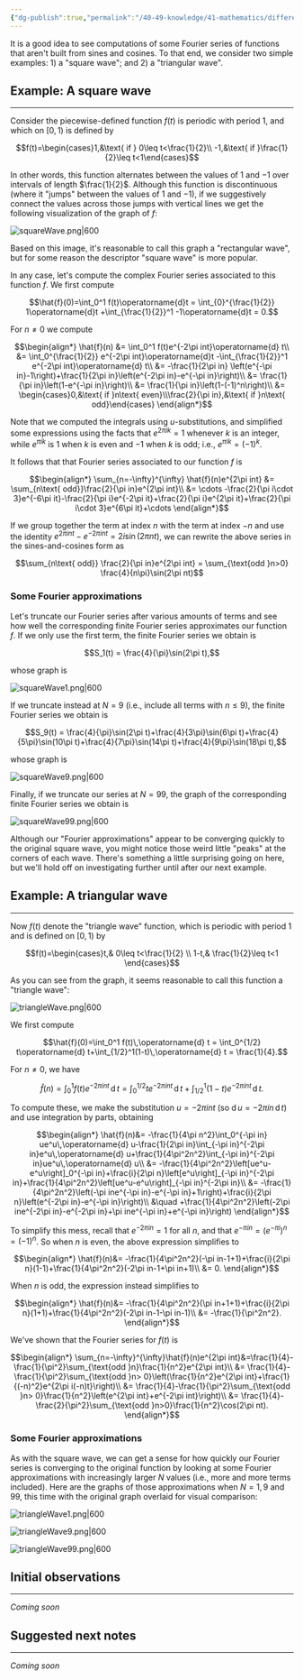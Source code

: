 ```yaml
---
{"dg-publish":true,"permalink":"/40-49-knowledge/41-mathematics/differential-equations/fourier-series/fourier-series-solutions-v-computing-some-fourier-series/","tags":["differential_equations"],"updated":"2025-08-06T09:12:46-07:00"}
---
```


It is a good idea to see computations of some Fourier series of functions that aren't built from sines and cosines. To that end, we consider two simple examples: 1) a "square wave"; and 2) a "triangular wave".

## Example: A square wave
---

Consider the piecewise-defined function $f(t)$ is periodic with period 1, and which on $[0,1)$ is defined by

$$f(t)=\begin{cases}1,&\text{ if } 0\leq t<\frac{1}{2}\\ -1,&\text{ if }\frac{1}{2}\leq t<1\end{cases}$$

In other words, this function alternates between the values of $1$ and $-1$ over intervals of length $\frac{1}{2}$. Although this function is discontinuous (where it "jumps" between the values of $1$ and $-1$), if we suggestively connect the values across those jumps with vertical lines we get the following visualization of the graph of $f$:

![squareWave.png|600](/img/user/90-99%20Meta/91%20Images/Differential%20equations/squareWave.png)

Based on this image, it's reasonable to call this graph a "rectangular wave", but for some reason the descriptor "square wave" is more popular.

In any case, let's compute the complex Fourier series associated to this function $f$. We first compute

$$\hat{f}(0)=\int_0^1 f(t)\operatorname{d}t = \int_{0}^{\frac{1}{2}} 1\operatorname{d}t +\int_{\frac{1}{2}}^1 -1\operatorname{d}t = 0.$$

For $n\neq 0$ we compute

$$\begin{align*}
\hat{f}(n) &= \int_0^1 f(t)e^{-2\pi int}\operatorname{d} t\\
&= \int_0^{\frac{1}{2}} e^{-2\pi int}\operatorname{d}t -\int_{\frac{1}{2}}^1 e^{-2\pi int}\operatorname{d} t\\
&= -\frac{1}{2\pi in} \left(e^{-\pi in}-1\right)+\frac{1}{2\pi in}\left(e^{-2\pi in}-e^{-\pi in}\right)\\
&= \frac{1}{\pi in}\left(1-e^{-\pi in}\right)\\
&= \frac{1}{\pi in}\left(1-(-1)^n\right)\\
&= \begin{cases}0,&\text{ if }n\text{ even}\\\frac{2}{\pi in},&\text{ if }n\text{ odd}\end{cases}
\end{align*}$$

Note that we computed the integrals using $u$-substitutions, and simplified some expressions using the facts that $e^{2\pi ik}=1$ whenever $k$ is an integer, while $e^{\pi i k}$ is $1$ when $k$ is even and $-1$ when $k$ is odd; i.e., $e^{\pi ik}=(-1)^k$.

It follows that that Fourier series associated to our function $f$ is

$$\begin{align*}
\sum_{n=-\infty}^{\infty} \hat{f}(n)e^{2\pi int} &= \sum_{n\text{ odd}}\frac{2}{\pi in}e^{2\pi int}\\
&= \cdots -\frac{2}{\pi i\cdot 3}e^{-6\pi it}-\frac{2}{\pi i}e^{-2\pi it}+\frac{2}{\pi i}e^{2\pi it}+\frac{2}{\pi i\cdot 3}e^{6\pi it}+\cdots 
\end{align*}$$

If we group together the term at index $n$ with the term at index $-n$ and use the identity $e^{2\pi int}-e^{-2\pi int} = 2i\sin(2\pi nt)$, we can rewrite the above series in the sines-and-cosines form as

$$\sum_{n\text{ odd}} \frac{2}{\pi in}e^{2\pi int} = \sum_{\text{odd }n>0} \frac{4}{n\pi}\sin(2\pi nt)$$

### Some Fourier approximations

Let's truncate our Fourier series after various amounts of terms and see how well the corresponding finite Fourier series approximates our function $f$. If we only use the first term, the finite Fourier series we obtain is

$$S_1(t) = \frac{4}{\pi}\sin(2\pi t),$$

whose graph is 

![squareWave1.png|600](/img/user/90-99%20Meta/91%20Images/Differential%20equations/squareWave1.png)

If we truncate instead at $N=9$ (i.e., include all terms with $n\leq 9$), the finite Fourier series we obtain is

$$S_9(t) = \frac{4}{\pi}\sin(2\pi t)+\frac{4}{3\pi}\sin(6\pi t)+\frac{4}{5\pi}\sin(10\pi t)+\frac{4}{7\pi}\sin(14\pi t)+\frac{4}{9\pi}\sin(18\pi t),$$

whose graph is

![squareWave9.png|600](/img/user/90-99%20Meta/91%20Images/Differential%20equations/squareWave9.png)

Finally, if we truncate our series at $N=99$, the graph of the corresponding finite Fourier series we obtain is

![squareWave99.png|600](/img/user/90-99%20Meta/91%20Images/Differential%20equations/squareWave99.png)


Although our "Fourier approximations" appear to be converging quickly to the original square wave, you might notice those weird little "peaks" at the corners of each wave. There's something a little surprising going on here, but we'll hold off on investigating further until after our next example.

## Example: A triangular wave
---

 Now $f(t)$ denote the "triangle wave" function, which is periodic with period 1 and is defined on $[0,1)$ by

$$f(t)=\begin{cases}t,& 0\leq t<\frac{1}{2} \\ 1-t,& \frac{1}{2}\leq t<1 \end{cases}$$

As you can see from the graph, it seems reasonable to call this function a "triangle wave":

![triangleWave.png|600](/img/user/90-99%20Meta/91%20Images/Differential%20equations/triangleWave.png)

We first compute

$$\hat{f}(0)=\int_0^1 f(t)\,\operatorname{d} t = \int_0^{1/2} t\operatorname{d} t+\int_{1/2}^1(1-t)\,\operatorname{d} t = \frac{1}{4}.$$

For $n\neq 0$, we have

$$\hat{f}(n)=\int_0^1 f(t)e^{-2\pi int}\,\operatorname{d} t = \int_0^{1/2}te^{-2\pi int}\,\operatorname{d} t+\int_{1/2}^1 (1-t)e^{-2\pi int}\,\operatorname{d} t.$$


To compute these, we make the substitution $u=-2\pi int$ (so $\operatorname{d} u=-2\pi in\,\operatorname{d} t$) and use integration by parts, obtaining

$$\begin{align*}
\hat{f}(n)&= -\frac{1}{4\pi n^2}\int_0^{-\pi in} ue^u\,\operatorname{d} u-\frac{1}{2\pi in}\int_{-\pi in}^{-2\pi in}e^u\,\operatorname{d} u+\frac{1}{4\pi^2n^2}\int_{-\pi in}^{-2\pi in}ue^u\,\operatorname{d} u\\
&= -\frac{1}{4\pi^2n^2}\left[ue^u-e^u\right]_0^{-\pi in}+\frac{i}{2\pi n}\left[e^u\right]_{-\pi in}^{-2\pi in}+\frac{1}{4\pi^2n^2}\left[ue^u-e^u\right]_{-\pi in}^{-2\pi in}\\
&= -\frac{1}{4\pi^2n^2}\left(-\pi ine^{-\pi in}-e^{-\pi in}+1\right)+\frac{i}{2\pi n}\left(e^{-2\pi in}-e^{-\pi in}\right)\\
&\quad +\frac{1}{4\pi^2n^2}\left(-2\pi ine^{-2\pi in}-e^{-2\pi in}+\pi ine^{-\pi in}+e^{-\pi in}\right)
\end{align*}$$

To simplify this mess, recall that $e^{-2\pi in}=1$ for all $n$, and that $e^{-\pi in}=\left(e^{-\pi i}\right)^n = (-1)^n$. So when $n$ is even, the above expression simplifies to

$$\begin{align*}
            \hat{f}(n)&= -\frac{1}{4\pi^2n^2}(-\pi in-1+1)+\frac{i}{2\pi n}(1-1)+\frac{1}{4\pi^2n^2}(-2\pi in-1+\pi in+1)\\
            &= 0.
\end{align*}$$

When $n$ is odd, the expression instead simplifies to

$$\begin{align*}
            \hat{f}(n)&= -\frac{1}{4\pi^2n^2}(\pi in+1+1)+\frac{i}{2\pi n}(1+1)+\frac{1}{4\pi^2n^2}(-2\pi in-1-\pi in-1)\\
            &= -\frac{1}{\pi^2n^2}.
\end{align*}$$

We've shown that the Fourier series for $f(t)$ is

$$\begin{align*}
\sum_{n=-\infty}^{\infty}\hat{f}(n)e^{2\pi int}&=\frac{1}{4}-\frac{1}{\pi^2}\sum_{\text{odd }n}\frac{1}{n^2}e^{2\pi int}\\
&= \frac{1}{4}-\frac{1}{\pi^2}\sum_{\text{odd }n> 0}\left(\frac{1}{n^2}e^{2\pi int}+\frac{1}{(-n)^2}e^{2\pi i(-n)t}\right)\\
&= \frac{1}{4}-\frac{1}{\pi^2}\sum_{\text{odd }n> 0}\frac{1}{n^2}\left(e^{2\pi int}+e^{-2\pi int}\right)\\
&= \frac{1}{4}-\frac{2}{\pi^2}\sum_{\text{odd }n>0}\frac{1}{n^2}\cos(2\pi nt).
\end{align*}$$

### Some Fourier approximations

As with the square wave, we can get a sense for how quickly our Fourier series is converging to the original function by looking at some Fourier approximations with increasingly larger $N$ values (i.e., more and more terms included). Here are the graphs of those approximations when $N=1, 9$ and $99$, this time with the original graph overlaid for visual comparison:

![triangleWave1.png|600](/img/user/90-99%20Meta/91%20Images/Differential%20equations/triangleWave1.png)

![triangleWave9.png|600](/img/user/90-99%20Meta/91%20Images/Differential%20equations/triangleWave9.png)


![triangleWave99.png|600](/img/user/90-99%20Meta/91%20Images/Differential%20equations/triangleWave99.png)

## Initial observations
---

*Coming soon*

## Suggested next notes
---

*Coming soon*
